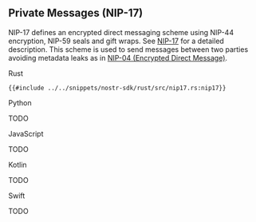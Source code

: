## Private Messages (NIP-17)

NIP-17 defines an encrypted direct messaging scheme using NIP-44 encryption, NIP-59 seals and gift wraps. 
See [NIP-17](https://github.com/nostr-protocol/nips/blob/master/17.md) for a detailed description. 
This scheme is used to send messages between two parties avoiding metadata leaks as in [NIP-04 (Encrypted Direct Message)](https://github.com/nostr-protocol/nips/blob/master/04.md).

<custom-tabs category="lang">

<div slot="title">Rust</div>
<section>

```rust,ignore
{{#include ../../snippets/nostr-sdk/rust/src/nip17.rs:nip17}}
```

</section>

<div slot="title">Python</div>
<section>

TODO

</section>

<div slot="title">JavaScript</div>
<section>

TODO

</section>

<div slot="title">Kotlin</div>
<section>

TODO

</section>

<div slot="title">Swift</div>
<section>

TODO

</section>
</custom-tabs>
